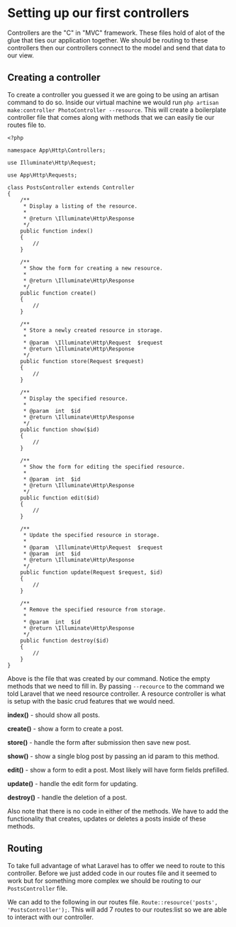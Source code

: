 # Setting up our first controllers

Controllers are the "C" in "MVC" framework. These files hold of alot of the glue that ties our application together. We should be routing to these controllers then our controllers connect to the model and send that data to our view.

## Creating a controller

To create a controller you guessed it we are going to be using an artisan command to do so. Inside our virtual machine we would run `php artisan make:controller PhotoController --resource`. This will create a boilerplate controller file that comes along with methods that we can easily tie our routes file to.

```
<?php

namespace App\Http\Controllers;

use Illuminate\Http\Request;

use App\Http\Requests;

class PostsController extends Controller
{
    /**
     * Display a listing of the resource.
     *
     * @return \Illuminate\Http\Response
     */
    public function index()
    {
        //
    }

    /**
     * Show the form for creating a new resource.
     *
     * @return \Illuminate\Http\Response
     */
    public function create()
    {
        //
    }

    /**
     * Store a newly created resource in storage.
     *
     * @param  \Illuminate\Http\Request  $request
     * @return \Illuminate\Http\Response
     */
    public function store(Request $request)
    {
        //
    }

    /**
     * Display the specified resource.
     *
     * @param  int  $id
     * @return \Illuminate\Http\Response
     */
    public function show($id)
    {
        //
    }

    /**
     * Show the form for editing the specified resource.
     *
     * @param  int  $id
     * @return \Illuminate\Http\Response
     */
    public function edit($id)
    {
        //
    }

    /**
     * Update the specified resource in storage.
     *
     * @param  \Illuminate\Http\Request  $request
     * @param  int  $id
     * @return \Illuminate\Http\Response
     */
    public function update(Request $request, $id)
    {
        //
    }

    /**
     * Remove the specified resource from storage.
     *
     * @param  int  $id
     * @return \Illuminate\Http\Response
     */
    public function destroy($id)
    {
        //
    }
}
```

Above is the file that was created by our command. Notice the empty methods that we need to fill in. By passing `--recource` to the command we told Laravel that we need resource controller. A resource controller is what is setup with the basic crud features that we would need.

__index()__ - should show all posts.

__create()__ - show a form to create a post.

__store()__ - handle the form after submission then save new post.

__show()__ - show a single blog post by passing an id param to this method.

__edit()__ - show a form to edit a post. Most likely will have form fields prefilled.

__update()__ - handle the edit form for updating.

__destroy()__ - handle the deletion of a post.

Also note that there is no code in either of the methods. We have to add the functionality that creates, updates or deletes a posts inside of these methods.

## Routing

To take full advantage of what Laravel has to offer we need to route to this controller. Before we just added code in our routes file and it seemed to work but for something more complex we should be routing to our `PostsController` file.

We can add to the following in our routes file. `Route::resource('posts', 'PostsController');`. This will add 7 routes to our routes:list so we are able to interact with our controller. 